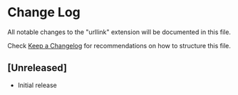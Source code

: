# Change Log

All notable changes to the "urllink" extension will be documented in this file.

Check [Keep a Changelog](http://keepachangelog.com/) for recommendations on how to structure this file.

## [Unreleased]

- Initial release